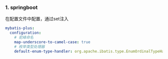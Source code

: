 ### 1. springboot

在配置文件中配置，通过set注入

```yml
mybatis-plus:
  configuration:
 	# 驼峰命名
    map-underscore-to-camel-case: true
    # 枚举类型处理器
    default-enum-type-handler: org.apache.ibatis.type.EnumOrdinalTypeHandler
```



